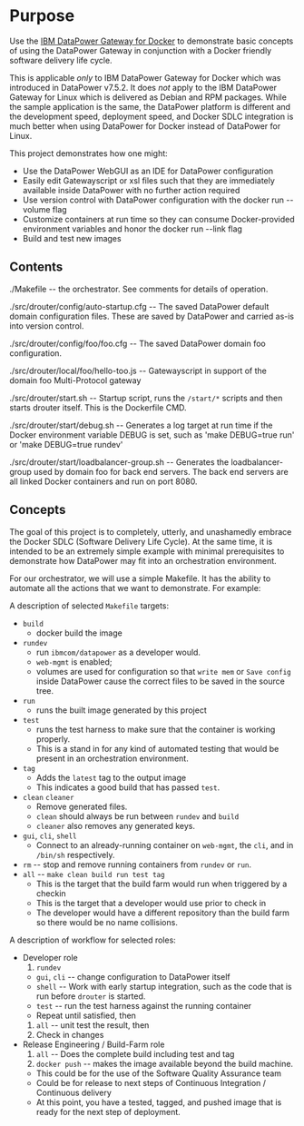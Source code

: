 # Purpose
Use the [IBM DataPower Gateway for Docker](https://hub.docker.com/r/ibmcom/datapower/) to demonstrate basic concepts of using the DataPower Gateway in conjunction with a Docker friendly software delivery life cycle.

This is applicable *only* to IBM DataPower Gateway for Docker which was introduced in DataPower v7.5.2. It does *not* apply to the IBM DataPower Gateway for Linux which is delivered as Debian and RPM packages. While the sample application is the same, the DataPower platform is different and the development speed, deployment speed, and Docker SDLC integration is much better when using DataPower for Docker instead of DataPower for Linux.

This project demonstrates how one might:

* Use the DataPower WebGUI as an IDE for DataPower configuration
* Easily edit Gatewayscript or xsl files such that they are immediately
  available inside DataPower with no further action required
* Use version control with DataPower configuration with the docker
  run --volume flag
* Customize containers at run time so they can consume Docker-provided
  environment variables and honor the docker run --link flag
* Build and test new images

## Contents

./Makefile -- the orchestrator. See comments for details of operation.

./src/drouter/config/auto-startup.cfg -- The saved DataPower default domain
configuration files.  These are saved by DataPower and carried as-is
into version control.

./src/drouter/config/foo/foo.cfg -- The saved DataPower domain foo
configuration.

./src/drouter/local/foo/hello-too.js -- Gatewayscript in support of
the domain foo Multi-Protocol gateway

./src/drouter/start.sh -- Startup script, runs the `/start/*` scripts
and then starts drouter itself.  This is the Dockerfile CMD.

./src/drouter/start/debug.sh -- Generates a log target at run time if
the Docker environment variable DEBUG is set, such as 'make DEBUG=true
run' or 'make DEBUG=true rundev'

./src/drouter/start/loadbalancer-group.sh -- Generates the loadbalancer-
group used by domain foo for back end servers.  The back end servers
are all linked Docker containers and run on port 8080.

## Concepts

The goal of this project is to completely, utterly, and unashamedly embrace the Docker SDLC (Software Delivery Life Cycle). At the same time, it is intended to be an extremely simple example with minimal prerequisites to demonstrate how DataPower may fit into an orchestration environment.

For our orchestrator, we will use a simple Makefile. It has the ability to automate all the actions that we want to demonstrate. For example:

A description of selected `Makefile` targets:
- `build`
  - docker build the image
- `rundev`
  - run `ibmcom/datapower` as a developer would.
  - `web-mgmt` is enabled;
  - volumes are used for configuration so that `write mem` or `Save config` inside DataPower cause the correct files to be saved in the source tree.
- `run`
  - runs the built image generated by this project
- `test`
  - runs the test harness to make sure that the container is working properly.
  - This is a stand in for any kind of automated testing that would be present in an orchestration environment.
- `tag`
  - Adds the `latest` tag to the output image
  - This indicates a good build that has passed `test`.
- `clean` `cleaner`
  - Remove generated files.
  - `clean` should always be run between `rundev` and `build`
  - `cleaner` also removes any generated keys.
- `gui`, `cli`, `shell`
  - Connect to an already-running container on `web-mgmt`, the `cli`, and in `/bin/sh` respectively.
- `rm` -- stop and remove running containers from `rundev` or `run`.
- `all` -- `make clean build run test tag`
  - This is the target that the build farm would run when triggered by a checkin
  - This is the target that a developer would use prior to check in
  - The developer would have a different repository than the build farm so there would be no name collisions.

A description of workflow for selected roles:
- Developer role
  1. `rundev`
    - `gui`, `cli` -- change configuration to DataPower itself
    - `shell` -- Work with early startup integration, such as the code that is run before `drouter` is started.
    - `test` -- run the test harness against the running container
    - Repeat until satisfied, then
  1. `all` -- unit test the result, then
  1. Check in changes
- Release Engineering / Build-Farm role
  1. `all` -- Does the complete build including test and tag
  1. `docker push` -- makes the image available beyond the build machine.
    - This could be for the use of the Software Quality Assurance team
    - Could be for release to next steps of Continuous Integration / Continuous delivery
    - At this point, you have a tested, tagged, and pushed image that is ready for the next step of deployment.
